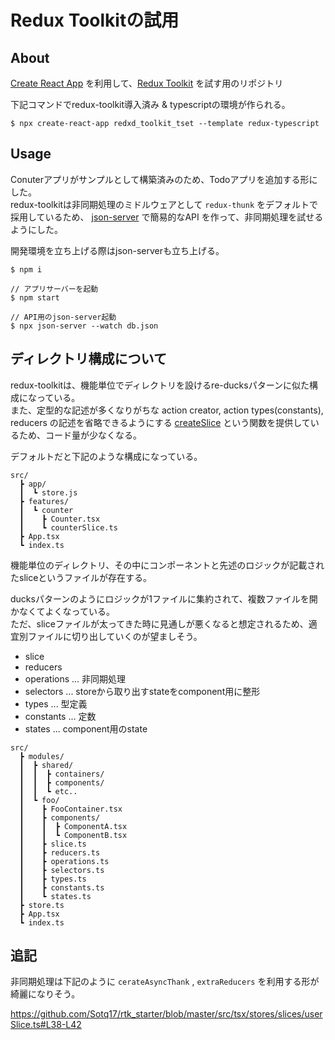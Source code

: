 # Redux Toolkitの試用

## About
[Create React App](https://github.com/facebook/create-react-app)
を利用して、[Redux Toolkit](https://redux-toolkit.js.org/) を試す用のリポジトリ

下記コマンドでredux-toolkit導入済み & typescriptの環境が作られる。

```
$ npx create-react-app redxd_toolkit_tset --template redux-typescript  
```

## Usage
Conuterアプリがサンプルとして構築済みのため、Todoアプリを追加する形にした。  
redux-toolkitは非同期処理のミドルウェアとして `redux-thunk` をデフォルトで採用しているため、
[json-server](https://www.npmjs.com/package/json-server) で簡易的なAPI
を作って、非同期処理を試せるようにした。

開発環境を立ち上げる際はjson-serverも立ち上げる。

```
$ npm i

// アプリサーバーを起動
$ npm start

// API用のjson-server起動
$ npx json-server --watch db.json
```

## ディレクトリ構成について
redux-toolkitは、機能単位でディレクトリを設けるre-ducksパターンに似た構成になっている。  
また、定型的な記述が多くなりがちな
action creator, action types(constants), reducers
の記述を省略できるようにする
[createSlice](https://redux-toolkit.js.org/usage/usage-with-typescript#createslice)
という関数を提供しているため、コード量が少なくなる。 
  
デフォルトだと下記のような構成になっている。

```
src/  
  ┣ app/  
  ┃  ┗ store.js  
  ┣ features/  
  ┃  ┗ counter  
  ┃    ┣ Counter.tsx  
  ┃    ┗ counterSlice.ts  
  ┣ App.tsx  
  ┗ index.ts  
```

機能単位のディレクトリ、その中にコンポーネントと先述のロジックが記載されたsliceというファイルが存在する。
  
ducksパターンのようにロジックが1ファイルに集約されて、複数ファイルを開かなくてよくなっている。  
ただ、sliceファイルが太ってきた時に見通しが悪くなると想定されるため、適宜別ファイルに切り出していくのが望ましそう。  

- slice  
- reducers  
- operations ... 非同期処理  
- selectors ... storeから取り出すstateをcomponent用に整形  
- types ... 型定義  
- constants ... 定数
- states ... component用のstate  

```
src/      
  ┣ modules/  
  ┃  ┣ shared/  
  ┃  ┃  ┣ containers/  
  ┃  ┃  ┣ components/  
  ┃  ┃  ┗ etc..  
  ┃  ┗ foo/  
  ┃    ┣ FooContainer.tsx    
  ┃    ┣ components/  
  ┃    ┃  ┣ ComponentA.tsx  
  ┃    ┃  ┗ ComponentB.tsx  
  ┃    ┣ slice.ts   
  ┃    ┣ reducers.ts   
  ┃    ┣ operations.ts   
  ┃    ┣ selectors.ts   
  ┃    ┣ types.ts   
  ┃    ┣ constants.ts   
  ┃    ┗ states.ts  
  ┣ store.ts   
  ┣ App.tsx  
  ┗ index.ts  
 ```
 
 
 ## 追記
 非同期処理は下記のように `cerateAsyncThank` , `extraReducers` を利用する形が綺麗になりそう。
 
 https://github.com/Sotq17/rtk_starter/blob/master/src/tsx/stores/slices/userSlice.ts#L38-L42
 
 
 